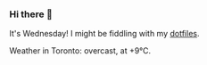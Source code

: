 ### Hi there :wave:

It's Wednesday! I might be fiddling with my [dotfiles](https://github.com/bewuethr/dotfiles).

Weather in Toronto: overcast, at +9°C.
